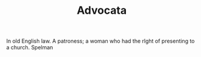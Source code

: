 ---
title: Advocata
letter: A
permalink: "/definitions/bld-advocata.html"
body: In old English law. A patroness; a woman who had the rlght of presenting to
  a church. Spelman
published_at: '2018-07-07'
source: Black's Law Dictionary 2nd Ed (1910)
layout: post
---